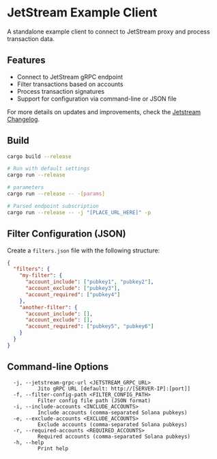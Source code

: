 # JetStream Example Client

A standalone example client to connect to JetStream proxy and process transaction data.

## Features

- Connect to JetStream gRPC endpoint
- Filter transactions based on accounts
- Process transaction signatures
- Support for configuration via command-line or JSON file

For more details on updates and improvements, check the [Jetstream Changelog](https://docs.orbitflare.com/data-streaming/jetstream-changelog).

## Build

```bash
cargo build --release
```

```bash
# Run with default settings
cargo run --release

# parameters
cargo run --release -- -[params]

# Parsed endpoint subscription
cargo run --release -- -j "[PLACE_URL_HERE]" -p
```

## Filter Configuration (JSON)

Create a `filters.json` file with the following structure:

```json
{
  "filters": {
    "my-filter": {
      "account_include": ["pubkey1", "pubkey2"],
      "account_exclude": ["pubkey3"],
      "account_required": ["pubkey4"]
    },
    "another-filter": {
      "account_include": [],
      "account_exclude": [],
      "account_required": ["pubkey5", "pubkey6"]
    }
  }
}
```

## Command-line Options

```
  -j, --jetstream-grpc-url <JETSTREAM_GRPC_URL>
          Jito gRPC URL [default: http://[SERVER-IP]:[port]]
  -f, --filter-config-path <FILTER_CONFIG_PATH>
          Filter config file path (JSON format)
  -i, --include-accounts <INCLUDE_ACCOUNTS>
          Include accounts (comma-separated Solana pubkeys)
  -e, --exclude-accounts <EXCLUDE_ACCOUNTS>
          Exclude accounts (comma-separated Solana pubkeys)
  -r, --required-accounts <REQUIRED_ACCOUNTS>
          Required accounts (comma-separated Solana pubkeys)
  -h, --help
          Print help
```
